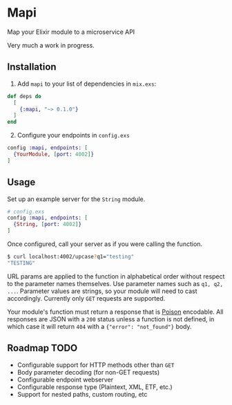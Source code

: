 # Mapi
Map your Elixir module to a microservice API

Very much a work in progress.

## Installation

  1. Add `mapi` to your list of dependencies in `mix.exs`:

  ```elixir
  def deps do
    [
      {:mapi, "~> 0.1.0"}
    ]
  end
  ```

  2. Configure your endpoints in `config.exs`

  ```elixir
  config :mapi, endpoints: [
    {YourModule, [port: 4002]}
  ]
  ```

## Usage

  Set up an example server for the `String` module.
  ```elixir
  # config.exs
  config :mapi, endpoints: [
    {String, [port: 4002]}
  ]
  ```

  Once configured, call your server as if you were calling the function.
  ```bash
  $ curl localhost:4002/upcase?q1="testing"
  "TESTING"
  ```

  URL params are applied to the function in alphabetical order without respect
  to the parameter names themselves. Use parameter names such as `q1, q2, ...`.
  Parameter values are strings, so your module will need to cast accordingly.
  Currently only `GET` requests are supported.

  Your module's function must return a response that is [Poison](https://github.com/devinus/poison) encodable.
  All responses are JSON with a `200` status unless a function is not defined,
  in which case it will return `404` with a `{"error": "not_found"}` body.

## Roadmap TODO

  * Configurable support for HTTP methods other than `GET`
  * Body parameter decoding (for non-GET requests)
  * Configurable endpoint webserver
  * Configurable response type (Plaintext, XML, ETF, etc.)
  * Support for nested paths, custom routing, etc
